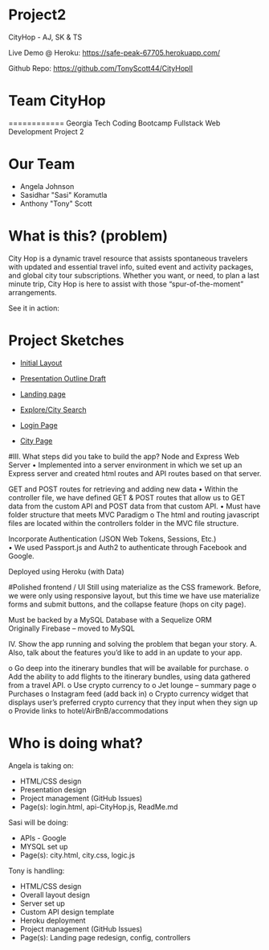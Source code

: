 # Project2
CityHop - AJ, SK &amp; TS

Live Demo @ Heroku: https://safe-peak-67705.herokuapp.com/ 

Github Repo: https://github.com/TonyScott44/CityHopII

# Team CityHop
============
Georgia Tech Coding Bootcamp
Fullstack Web Development
Project 2

# Our Team
* Angela Johnson
* Sasidhar "Sasi" Koramutla
* Anthony "Tony" Scott

# What is this? (problem)

City Hop is a dynamic travel resource that assists spontaneous travelers with updated and essential travel info, suited event and activity packages, and global city tour subscriptions. Whether you want, or need, to plan a last minute trip, City Hop is here to assist with those “spur-of-the-moment” arrangements.



See it in action: 

# Project Sketches
* [Initial Layout](app/public/assets/planning_files/City_Hop_II_Flow_Chart.png)

* [Presentation Outline Draft](app/public/assets/planning_files/pres-outline-draft.docx)

* [Landing page](app/public/assets/planning_files/cityhopII_landing_page.png)

* [Explore/City Search](app/public/assets/planning_files/cityhopII_explore.png)

* [Login Page](app/public/assets/planning_files/cityhopII_login_page.png)

* [City Page](app/public/assets/planning_files/cityhopII_city_page-no_map.png)


#III.	What steps did you take to build the app?
Node and Express Web Server
•	Implemented into a server environment in which we set up an Express server and created html routes and API routes based on that server.

GET and POST routes for retrieving and adding new data
•	Within the controller file, we have defined GET & POST routes that allow us to GET data from the custom API and POST data from that custom API.
•	Must have folder structure that meets MVC Paradigm
o	The html and routing javascript files are located within the controllers folder in the MVC file structure. 


Incorporate Authentication (JSON Web Tokens, Sessions, Etc.)	
•	We used Passport.js and Auth2 to authenticate through Facebook and Google.

Deployed using Heroku (with Data)


	

#Polished frontend / UI
Still using materialize as the CSS framework. Before, we were only using responsive layout, but this time we have use materialize forms and submit buttons, and the collapse feature (hops on city page).

Must be backed by a MySQL Database with a Sequelize ORM  
	Originally Firebase – moved to MySQL

IV.	Show the app running and solving the problem that began your story. 
A.	Also, talk about the features you’d like to add in an update to your app.

o	Go deep into the itinerary bundles that will be available for purchase.
o	Add the ability to add flights to the itinerary bundles, using data gathered from a travel API.
o	Use crypto currency to 
o	Jet lounge – summary page
o	Purchases
o	Instagram feed (add back in)
o	Crypto currency widget that displays user’s preferred crypto currency that they input when they sign up
o	Provide links to hotel/AirBnB/accommodations




# Who is doing what?
Angela is taking on:
* HTML/CSS design
* Presentation design
* Project management (GitHub Issues)
* Page(s): login.html, api-CityHop.js, ReadMe.md

Sasi will be doing:
* APIs - Google
* MYSQL set up
* Page(s): city.html, city.css, logic.js

Tony is handling:
* HTML/CSS design
* Overall layout design
* Server set up
* Custom API design template
* Heroku deployment
* Project management (GitHub Issues)
* Page(s): Landing page redesign, config, controllers
